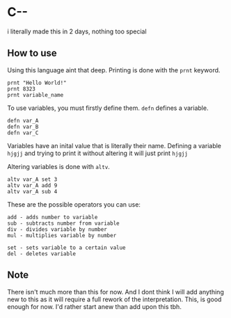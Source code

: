 # C--
i literally made this in 2 days, nothing too special


## How to use

Using this language aint that deep. Printing is done with the `prnt` keyword.

```
prnt "Hello World!"
prnt 8323
prnt variable_name
```

To use variables, you must firstly define them. `defn` defines a variable.

```
defn var_A
defn var_B
defn var_C
```

Variables have an inital value that is literally their name. Defining a variable `hjgjj` and trying to print it without altering it will just print `hjgjj`

Altering variables is done with `altv`.

```
altv var_A set 3
altv var_A add 9
altv var_A sub 4
```

These are the possible operators you can use:
```
add - adds number to variable
sub - subtracts number from variable
div - divides variable by number
mul - multiplies variable by number

set - sets variable to a certain value
del - deletes variable
```

## Note
There isn't much more than this for now. And I dont think I will add anything new to this as it will require a full rework of the interpretation. This, is good enough for now. I'd rather start anew than add upon this tbh.
